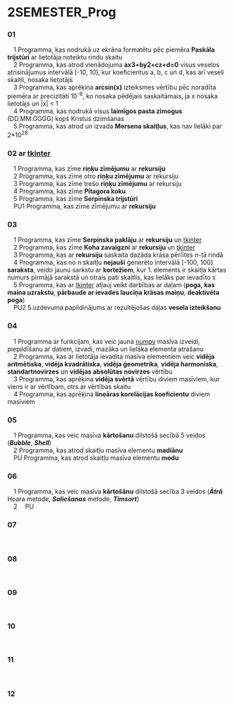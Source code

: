# 2SEMESTER_Prog

### 01 <br />
&emsp;1 Programma, kas nodrukā uz ekrāna formatētu pēc piemēra **Paskāla trijstūri** ar lietotāja noteiktu rindu skaitu <br />
&emsp;2 Programma, kas atrod vienādojuma **ax3+by2+cz+d=0** visus veselos atrisinājumus intervālā [-10, 10], kur koeficientus a, b, c un d, kas arī veseli skaitli, nosaka lietotājs <br />
&emsp;3 Programma, kas aprēķina **arcsin(x)** izteiksmes vērtību pēc noradīta piemēra ar precizitāti 10<sup>-6</sup>, ko nosaka pēdējais saskaitāmais, ja x nosaka lietotājs un |x| < 1 <br />
&emsp;4 Programma, kas nodrukā visus **laimīgos pasta zīmogus** (DD.MM.GGGG) kopš Kristus dzimšanas <br />
&emsp;5 Programma, kas atrod un izvada **Mersena skaitļus**, kas nav lielāki par 2*10<sup>28</sup> <br />
### 02 ar <ins>tkinter</ins> <br />
&emsp;1 Programma, kas zīme **riņķu zīmējumu** ar **rekursiju** <br />
&emsp;2 Programma, kas zīme otro **riņķu zīmējumu** ar rekursiju <br />
&emsp;3 Programma, kas zīme trešo **riņķu zīmējumu** ar rekursiju <br />
&emsp;4 Programma, kas zīme **Pitagora koku** <br />
&emsp;5 Programma, kas zīme **Serpinska trijstūri** <br />
&emsp;PU1 Programma, kas zīme zīmējumu ar **rekursiju** <br />
### 03
&emsp;1 Programma, kas zīme **Serpinska paklāju** ar **rekursiju** un <ins>tkinter</ins> <br />
&emsp;2 Programma, kas zīme **Koha zavaigzni** ar **rekursiju** un <ins>tkinter</ins> <br />
&emsp;3 Programma, kas ar **rekursiju** saskaita dazāda krāsa pērlītes n-tā rindā <br />
&emsp;4 Programma, kas no n skaitļu **nejauši** ģenerēto intervālā [-100, 100] **saraksta**, veido jaunu sarkstu ar **kortežiem**, kur 1. elements ir skaitļa kārtas numurs pirmājā sarakstā un otrais pati skaitlis, kas lielāks par ievadīto x <br /> 
&emsp;5 Programma, kas ar <ins>tkinter</ins> atļauj veikt darbības ar daļam (**poga, kas maina uzrakstu**, **pārbaude ar ievades lauciņa krāsas maiņu**, **deaktivēta poga**) <br />
&emsp;PU2 5.uzdevuma papildinājums ar rezultējošas daļas **vesela izteikšanu** <br />
### 04
&emsp;1 Programma ar funkcijam, kas veic jauna <ins>numpy</ins> masīva izveidi, piepildīšanu ar datiem, izvadi, mazāka un lielāka elementa atrašanu <br />
&emsp;2 Programma, kas ar lietotāja ievadita masīva elementiem veic **vidēja aritmētiska**, **vidēja kvadrātiska**, **vidēja ģeometrika**, **vidēja harmoniska**, **standartnovirzes** un **vidējas absolūtas novirzes** vērtību <br />
&emsp;3 Programma, kas aprēķina **vidēja svērtā** vērtību diviem masīviem, kur viens ir ar vērtībam, otrs ar vērtības skaitu <br /> 
&emsp;4 Programma, kas aprēķina **lineāras korelācijas koeficientu** diviem masīviem <br /> 
### 05
&emsp;1 Programma, kas veic masīva **kārtošanu** dilstošā secībā 5 veidos (***Bubble***, ***Shell***) <br />
&emsp;2 Programma, kas atrod skaitļu masīva elementu **madiānu** <br /> 
&emsp;PU Programma, kas atrod skaitļu masīva elementu **modu** <br /> 
### 06 
&emsp;1 Programma, kas veic masīva **kārtošānu** dilstošā secība 3 veidos (***Ātrā*** Hoara metode, ***Saliešanas*** metode, ***Timsort***) <br />
&emsp;2 
&emsp;PU
### 07
&emsp;
### 08
&emsp;
### 09
&emsp;
### 10
&emsp;
### 11
&emsp;
### 12
&emsp;
